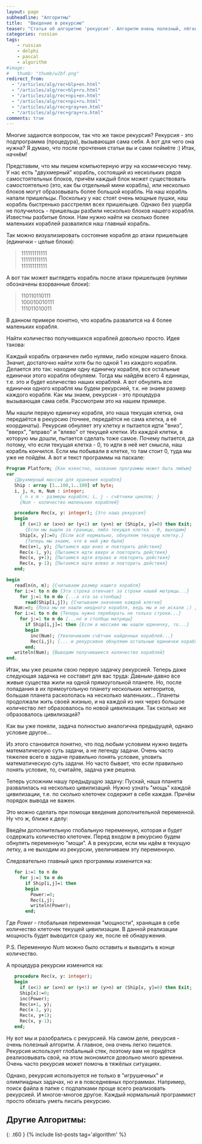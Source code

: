 ```yaml
---
layout: page
subheadline: "Алгоритмы"
title:  "Введение в рекурсию"
teaser: "Cтатья об алгоритме 'рекурсия'. Алгоритм очень полезный, лёгкий и используется довольно часто."
categories: russian
tags:
    - russian
    - delphi
    - pascal
    - algorithm
#image:
#   thumb: "thumb/w2bf.png"
redirect_from:
  - "/articles/alg/rec+blp+en.html"
  - "/articles/alg/rec+blp+ru.html"
  - "/articles/alg/rec+npi+en.html"
  - "/articles/alg/rec+npi+ru.html"
  - "/articles/alg/rec+gray+en.html"
  - "/articles/alg/rec+gray+ru.html"
comments: true
---
```



Многие задаются вопросом, так что же такое рекурсия? Рекурсия - это подпрограмма (процедура), вызывающая сама себя. А вот для чего она нужна? Я думаю, что после прочтения статьи вы и сами поймёте :) Итак, начнём!

Представим, что мы пишем компьютерную игру на космическую тему. У нас есть "двухмерный" корабль, состоящий из нескольких рядов самостоятельных блоков, причём каждый блок может существовать самостоятельно (это, как бы отдельный мини корабль), или несколько блоков могут образовывать более большой корабль. На наш корабль напали пришельцы. Поскольку у нас стоят очень мощные пушки, наш корабль быстренько расстрелял всех пришельцев. Однако без ущерба не получилось - пришельцы разбили несколько блоков нашего корабля. Известны разбитые блоки. Нам нужно найти на сколько более маленьких кораблей развалился наш главный корабль.

Так можно визуализировать состояние корабля до атаки пришельцев (единички - целые блоки):

<blockquote>
111111111111<br/>
111111111111<br/>
111111111111
</blockquote>

А вот так может выглядеть корабль после атаки пришельцев (нулями обозначены взорванные блоки):

<blockquote>
110110110111<br/>
100010010111<br/>
111011010011
</blockquote>

В данном примере понятно, что корабль развалится на 4 более маленьких корабля.
 
Найти количество получившихся кораблей довольно просто. Идея такова:

Каждый корабль ограничен либо нулями, либо концом нашего блока. Значит, достаточно найти хотя бы по одной 1 из каждого корабля. Делается это так: находим одну единичку корабля, все остальные единички этого корабля обнуляем. Тогда мы найдём всего 4 единицы, т.е. это и будет количество наших кораблей. А вот обнулять все единички одного корабля мы будем рекурсией, т.к. не знаем размер каждого корабля. Как мы знаем, рекурсия - это процедура вызывающая сама себя. Рассмотрим это на нашем примере.

Мы нашли первую единичку корабля, это наша текущая клетка, она передаётся в рекурсию (точнее, передаётся не сама клетка, а её координаты). Рекурсия обнуляет эту клетку и пытается идти "вниз", "вверх", "вправо" и "влево" от текущей клетки. Из каждой клетки, в которую мы дошли, пытается сделать тоже самое. Почему пытается, да потому, что если текущая клетка - 0, то идти в неё нет смысла, наш корабль кончился. Если мы побывали в клетке, то там стоит 0, туда мы уже не пойдём. А вот и текст программы на паскале:

```pascal
Program Platform; {Как известно, название программы может быть любым}
var
   {Двухмерный массив для хранения корабля}
   Ship : array [1..100,1..100] of byte; 
   i, j, n, m, Num : integer; 
     { n x m - размеры корабля; i, j - счётчики циклов; }
     {Num - количество маленьких кораблей}

   procedure Rec(x, y: integer); {Это наша рекурсия}
   begin
     if (x<1) or (x>n) or (y<1) or (y>n) or (Ship[x, y]=0) then Exit; 
       {Если мы вышли за границы, либо текущая клетка - 0, выходим}
     Ship[x, y]:=0; {Если всё нормально, обнуляем текущую клетку.}
       {Теперь мы знаем, что в ней уже были}
     Rec(x+1, y); {Пытаемся иди вниз и повторить действия}
     Rec(x-1, y); {Пытаемся идти вверх и повторить действия}
     Rec(x, y+1); {Пытаемся идти вправо и повторить действия}
     Rec(x, y-1); {Пытаемся идти влево и повторить действия}
   end;

begin
   readln(n, m); {Считываем размер нашего корабля}
   for i:=1 to n do {Эта строка отвечает за строки нашей матрицы...}
     for j:=1 to m do {...а эта за столбцы}
       read(Ship[i,j]); {Считываем значение каждой клетки}
   Num:=0; {Пока мы не нашли ниодного корабля, ведь мы и не искали ;) }
   for i:=1 to n do {Теперь нужно перебирать не только строки...}
     for j:=1 to m do {...но и столбцы матрицы}
       if Ship[i,j]=1 then {Если в массиве мы нашли единичку, то...}
       begin
         inc(Num); {Увеличиваем счётчик найденных кораблей...}
         Rec(i,j); {... и рекурсивно обнуляем остальные единички корабля}
       end;
   writeln(Num); {Выводим получившееся количество кораблей}
end. 
```

Итак, мы уже решили свою первую задачку рекурсией. Теперь даже следующая задачка не составит для вас труда:
Давным-давно все живые существа жили на одной прямоугольной планете. Но, после попадания в их прямоугольную планету нескольких метеоритов, большая планета раскололась на несколько маленьких... Планеты продолжали жить своей жизнью, и на каждой из них через большое количество лет образовалось по новой цивилизации. Так сколько же образовалось цивилизаций? 
 
Как вы уже поняли, задача полностью аналогична предыдущей, однако условие другое...

Из этого становится понятно, что под любым условием нужно видеть математическую суть задачи, а не легенду задачи. Очень часто тяжелее всего в задаче правильно понять условие, уловить математическую суть задачи. Но часто бывает, что если правильно понять условие, то, считайте, задача уже решена.
 
Теперь усложним нашу предыдущую задачу:
Пускай, наша планета развалилась на несколько цивилизаций. Нужно узнать "мощь" каждой цивилизации, т.е. по сколько клеточек содержит в себе каждая. Причём порядок вывода не важен.

Это можно сделать при помощи введения дополнительной переменной. Ну что ж, ближе к делу:
 
Введём дополнительную глобальную переменную, которая и будет содержать количество клеточек. Перед входом в рекурсию будем обнулять переменную "мощи". А в рекурсии, если мы идём в текущую летку, а не выходим из рекурсии, увеличиваем эту переменную.

Следовательно главный цикл программы изменится на:

```pascal
   for i:=1 to n do
     for j:=1 to m do
       if Ship[i,j]=1 then
       begin
         Power:=0;
         Rec(i,j);
         writeln(Power);
       end;
```

Где *Power* - глобальная переменная "мощности", хранящая в себе количество клеточек текущей цивилизации. В данной реализации мощность будет выводится сразу же, после её обнаружения.

P.S. Переменную *Num* можно было оставить и выводить в конце количество.

А процедура рекурсии изменится на:

```pascal
   procedure Rec(x, y: integer);
   begin
     if (x<1) or (x>n) or (y<1) or (y>n) or (Ship[x, y]=0) then Exit;
     Ship[x]:=0;
     inc(Power);
     Rec(x+1, y);
     Rec(x-1, y);
     Rec(x, y+1);
     Rec(x, y-1);
   end; 
```

Ну вот мы и разобрались с рекурсией. На самом деле, рекурсия - очень полезный алгоритм. А главное, она очень легко пишется. Рекурсия использует глобальный стек, поэтому вам не придётся реализовывать свой, на этом экономится довольно много времени. Очень часто рекурсия может помочь в тяжёлых ситуациях.

Однако, рекурсия используется не только в "игрушечных" и олимпиадных задачах, но и в повседневных программах. Например, поиск файла в папке с подпапками проще всего реализовать рекурсией. И многое-многое другое. Каждый нормальный программист просто обязать уметь писать рекурсию.


## Другие Алгоритмы:
{: .t60 }
{% include list-posts tag='algorithm' %}
